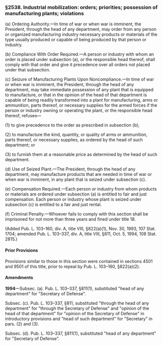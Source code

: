 ### §2538. Industrial mobilization: orders; priorities; possession of manufacturing plants; violations ###

(a) Ordering Authority.—In time of war or when war is imminent, the President, through the head of any department, may order from any person or organized manufacturing industry necessary products or materials of the type usually produced or capable of being produced by that person or industry.

(b) Compliance With Order Required.—A person or industry with whom an order is placed under subsection (a), or the responsible head thereof, shall comply with that order and give it precedence over all orders not placed under that subsection.

(c) Seizure of Manufacturing Plants Upon Noncompliance.—In time of war or when war is imminent, the President, through the head of any department, may take immediate possession of any plant that is equipped to manufacture, or that in the opinion of the head of that department is capable of being readily transformed into a plant for manufacturing, arms or ammunition, parts thereof, or necessary supplies for the armed forces if the person or industry owning or operating the plant, or the responsible head thereof, refuses—

(1) to give precedence to the order as prescribed in subsection (b);

(2) to manufacture the kind, quantity, or quality of arms or ammunition, parts thereof, or necessary supplies, as ordered by the head of such department; or

(3) to furnish them at a reasonable price as determined by the head of such department.

(d) Use of Seized Plant.—The President, through the head of any department, may manufacture products that are needed in time of war or when war is imminent, in any plant that is seized under subsection (c).

(e) Compensation Required.—Each person or industry from whom products or materials are ordered under subsection (a) is entitled to fair and just compensation. Each person or industry whose plant is seized under subsection (c) is entitled to a fair and just rental.

(f) Criminal Penalty.—Whoever fails to comply with this section shall be imprisoned for not more than three years and fined under title 18.

(Added Pub. L. 103–160, div. A, title VIII, §822(a)(1), Nov. 30, 1993, 107 Stat. 1704; amended Pub. L. 103–337, div. A, title VIII, §811, Oct. 5, 1994, 108 Stat. 2815.)

#### Prior Provisions ####

Provisions similar to those in this section were contained in sections 4501 and 9501 of this title, prior to repeal by Pub. L. 103–160, §822(a)(2).

#### Amendments ####

**1994**—Subsec. (a). Pub. L. 103–337, §811(1), substituted "head of any department" for "Secretary of Defense".

Subsec. (c). Pub. L. 103–337, §811, substituted "through the head of any department" for "through the Secretary of Defense" and "opinion of the head of that department" for "opinion of the Secretary of Defense" in introductory provisions and "head of such department" for "Secretary" in pars. (2) and (3).

Subsec. (d). Pub. L. 103–337, §811(1), substituted "head of any department" for "Secretary of Defense".